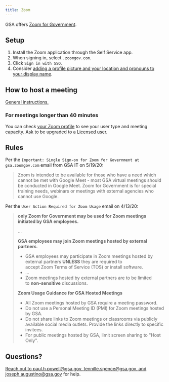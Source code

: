```yaml
---
title: Zoom
---
```


GSA offers [Zoom for Government](https://zoomgov.com/).

## Setup

1. Install the Zoom application through the Self Service app.
1. When signing in, select `.zoomgov.com`.
1. Click `Sign in with SSO`.
1. Consider [adding a profile picture and your location and pronouns to your display name](https://www.zoomgov.com/profile).

## How to host a meeting

[General instructions.](https://support.zoom.us/hc/en-us/articles/201362613-How-Do-I-Host-A-Video-Meeting-)

### For meetings longer than 40 minutes

You can check [your Zoom profile](https://gsa.zoomgov.com/profile) to see your user type and meeting capacity. [Ask](#questions) to be upgraded to a [Licensed user](https://support.zoom.us/hc/en-us/articles/201363173-Account-Types#usertype).

## Rules

Per the `Important: Single Sign-on for Zoom for Government at gsa.zoomgov.com` email from GSA IT on 5/19/20:

> Zoom is intended to be available for those who have a need which cannot be met with Google Meet - most GSA virtual meetings should be conducted in Google Meet. Zoom for Government is for special training needs, webinars or meetings with external agencies who cannot use Google.

Per the `User Action Required for Zoom Usage` email on 4/13/20:

> **only Zoom for Government may be used for Zoom meetings initiated by GSA employees.**
>
> …
>
> **GSA employees may join Zoom meetings hosted by external partners**.
>
> - GSA employees may participate in Zoom meetings hosted by external partners **UNLESS** they are required to accept Zoom Terms of Service (TOS) or install software.
> - …
> - Zoom meetings hosted by external partners are to be limited to **non-sensitive** discussions.
>
> **Zoom Usage Guidance for GSA Hosted Meetings**
>
> - All Zoom meetings hosted by GSA require a meeting password.
> - Do not use a Personal Meeting ID (PMI) for Zoom meetings hosted by GSA.
> - Do not share links to Zoom meetings or classrooms via publicly available social media outlets. Provide the links directly to specific invitees.
> - For public meetings hosted by GSA, limit screen sharing to "Host Only".

## Questions?

[Reach out to paul.h.powell@gsa.gov, tennille.spence@gsa.gov, and joseph.augustino@gsa.gov](mailto:paul.h.powell@gsa.gov,tennille.spence@gsa.gov,joseph.augustino@gsa.gov) for help.
